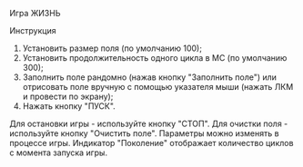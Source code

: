 Игра ЖИЗНЬ

Инструкция
1) Установить размер поля (по умолчанию 100);
2) Установить продолжительность одного цикла в МС (по умолчанию 300);
3) Заполнить поле рандомно (нажав кнопку "Заполнить поле") или отрисовать поле вручную с помощью указателя мыши (нажать ЛКМ и провести по экрану);
4) Нажать кнопку "ПУСК".

Для остановки игры - используйте кнопку "СТОП".
Для очистки поля - используйте кнопку "Очистить поле".
Параметры можно изменять в процессе игры.
Индикатор "Поколение" отображает количество циклов с момента запуска игры.
